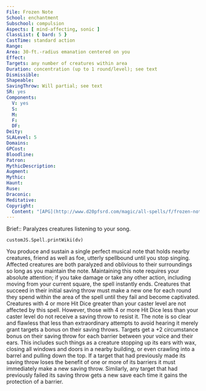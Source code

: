 ```yaml
---
File: Frozen Note
School: enchantment
Subschool: compulsion
Aspects: [ mind-affecting, sonic ]
ClassList: { bard: 5 }
CastTime: standard action
Range: 
Area: 30-ft.-radius emanation centered on you
Effect: 
Targets: any number of creatures within area
Duration: concentration (up to 1 round/level); see text
Dismissible: 
Shapeable: 
SavingThrow: Will partial; see text
SR: yes
Components:
  V: yes
  S: 
  M: 
  F: 
  DF: 
Deity: 
SLALevel: 5
Domains: 
GPCost: 
Bloodline: 
Patron: 
MythicDescription: 
Augment: 
Mythic: 
Haunt: 
Ruse: 
Draconic: 
Meditative: 
Copyright:
  Content: "[APG](http://www.d20pfsrd.com/magic/all-spells/f/frozen-note)"
---
```

Brief:: Paralyzes creatures listening to your song.

```dataviewjs
customJS.Spell.printWiki(dv)
```

You produce and sustain a single perfect musical note that holds nearby creatures, friend as well as foe, utterly spellbound until you stop singing. Affected creatures are both paralyzed and oblivious to their surroundings so long as you maintain the note.  Maintaining this note requires your absolute attention; if you take damage or take any other action, including moving from your current square, the spell instantly ends. Creatures that succeed in their initial saving throw must make a new one for each round they spend within the area of the spell until they fail and become captivated. Creatures with 4 or more Hit Dice greater than your caster level are not affected by this spell. However, those with 4 or more Hit Dice less than your caster level do not receive a saving throw to resist it. The note is so clear and flawless that less than extraordinary attempts to avoid hearing it merely grant targets a bonus on their saving throws. Targets get a +2 circumstance bonus on their saving throw for each barrier between your voice and their ears. This includes such things as a creature stopping up its ears with wax, closing all windows and doors in a nearby building, or even crawling into a barrel and pulling down the top.  If a target that had previously made its saving throw loses the benefit of one or more of its barriers it must immediately make a new saving throw. Similarly, any target that had previously failed its saving throw gets a new save each time it gains the protection of a barrier.
